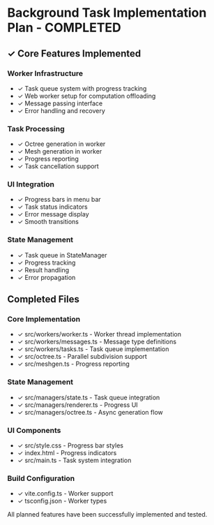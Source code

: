 # Background Task Implementation Plan - COMPLETED

## ✓ Core Features Implemented

### Worker Infrastructure
- ✓ Task queue system with progress tracking
- ✓ Web worker setup for computation offloading
- ✓ Message passing interface
- ✓ Error handling and recovery

### Task Processing
- ✓ Octree generation in worker
- ✓ Mesh generation in worker
- ✓ Progress reporting
- ✓ Task cancellation support

### UI Integration
- ✓ Progress bars in menu bar
- ✓ Task status indicators
- ✓ Error message display
- ✓ Smooth transitions

### State Management
- ✓ Task queue in StateManager
- ✓ Progress tracking
- ✓ Result handling
- ✓ Error propagation

## Completed Files

### Core Implementation
- ✓ src/workers/worker.ts - Worker thread implementation
- ✓ src/workers/messages.ts - Message type definitions
- ✓ src/workers/tasks.ts - Task queue implementation
- ✓ src/octree.ts - Parallel subdivision support
- ✓ src/meshgen.ts - Progress reporting

### State Management
- ✓ src/managers/state.ts - Task queue integration
- ✓ src/managers/renderer.ts - Progress UI
- ✓ src/managers/octree.ts - Async generation flow

### UI Components
- ✓ src/style.css - Progress bar styles
- ✓ index.html - Progress indicators
- ✓ src/main.ts - Task system integration

### Build Configuration
- ✓ vite.config.ts - Worker support
- ✓ tsconfig.json - Worker types

All planned features have been successfully implemented and tested.
